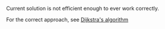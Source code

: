 
Current solution is not efficient enough to ever work correctly.

For the correct approach, see [Dijkstra's algorithm](https://en.m.wikipedia.org/wiki/Dijkstra%27s_algorithm)
